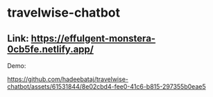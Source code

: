 # travelwise-chatbot

## Link: https://effulgent-monstera-0cb5fe.netlify.app/

Demo:

https://github.com/hadeebataj/travelwise-chatbot/assets/61531844/8e02cbd4-fee0-41c6-b815-297355b0eae5

